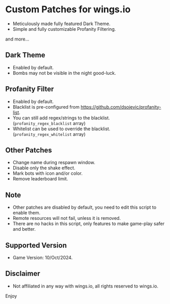# Custom Patches for wings.io
- Meticulously made fully featured Dark Theme.
- Simple and fully customizable Profanity Filtering.

and more...

## Dark Theme
- Enabled by default.
- Bombs may not be visible in the night good-luck.

## Profanity Filter
- Enabled by default.
- Blacklist is pre-configured from https://github.com/dsojevic/profanity-list.
- You can still add regex/strings to the blacklist. (`profanity_regex_blacklist` array)
- Whitelist can be used to override the blacklist. (`profanity_regex_whitelist` array)

## Other Patches
- Change name during respawn window.
- Disable only the shake effect.
- Mark bots with icon and/or color.
- Remove leaderboard limit.

## Note
- Other patches are disabled by default, you need to edit this script to enable them.
- Remote resources will not fail, unless it is removed.
- There are no hacks in this script, only features to make game-play safer and better.

## Supported Version
- Game Version: 10/Oct/2024.

## Disclaimer
- Not affiliated in any way with wings.io, all rights reserved to wings.io.

Enjoy
